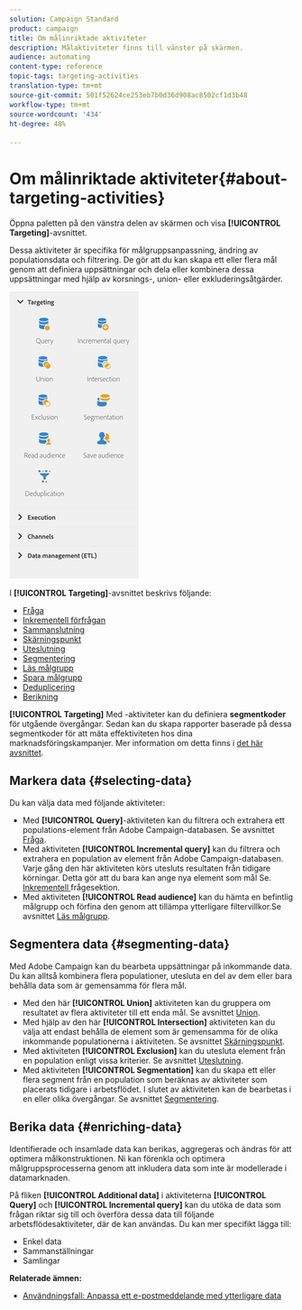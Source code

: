 ```yaml
---
solution: Campaign Standard
product: campaign
title: Om målinriktade aktiviteter
description: Målaktiviteter finns till vänster på skärmen.
audience: automating
content-type: reference
topic-tags: targeting-activities
translation-type: tm+mt
source-git-commit: 501f52624ce253eb7b0d36d908ac8502cf1d3b48
workflow-type: tm+mt
source-wordcount: '434'
ht-degree: 48%

---
```



# Om målinriktade aktiviteter{#about-targeting-activities}

Öppna paletten på den vänstra delen av skärmen och visa **[!UICONTROL Targeting]**-avsnittet.

Dessa aktiviteter är specifika för målgruppsanpassning, ändring av populationsdata och filtrering. De gör att du kan skapa ett eller flera mål genom att definiera uppsättningar och dela eller kombinera dessa uppsättningar med hjälp av korsnings-, union- eller exkluderingsåtgärder.

![](assets/wkf_targeting_activities.png)

I **[!UICONTROL Targeting]**-avsnittet beskrivs följande:

* [Fråga](../../automating/using/query.md)
* [Inkrementell förfrågan](../../automating/using/incremental-query.md)
* [Sammanslutning](../../automating/using/union.md)
* [Skärningspunkt](../../automating/using/intersection.md)
* [Uteslutning](../../automating/using/exclusion.md)
* [Segmentering](../../automating/using/segmentation.md)
* [Läs målgrupp](../../automating/using/read-audience.md)
* [Spara målgrupp](../../automating/using/save-audience.md)
* [Deduplicering](../../automating/using/deduplication.md)
* [Berikning](../../automating/using/enrichment.md)

**[!UICONTROL Targeting]** Med -aktiviteter kan du definiera  **segmentkoder** för utgående övergångar. Sedan kan du skapa rapporter baserade på dessa segmentkoder för att mäta effektiviteten hos dina marknadsföringskampanjer. Mer information om detta finns i [det här avsnittet](../../reporting/using/creating-a-report-workflow-segment.md).

## Markera data {#selecting-data}

Du kan välja data med följande aktiviteter:

* Med **[!UICONTROL Query]**-aktiviteten kan du filtrera och extrahera ett populations-element från Adobe Campaign-databasen. Se avsnittet [Fråga](../../automating/using/query.md).
* Med aktiviteten **[!UICONTROL Incremental query]** kan du filtrera och extrahera en population av element från Adobe Campaign-databasen. Varje gång den här aktiviteten körs utesluts resultaten från tidigare körningar. Detta gör att du bara kan ange nya element som mål Se. [Inkrementell ](../../automating/using/incremental-query.md) frågesektion.
* Med aktiviteten **[!UICONTROL Read audience]** kan du hämta en befintlig målgrupp och förfina den genom att tillämpa ytterligare filtervillkor.Se avsnittet [Läs målgrupp](../../automating/using/read-audience.md).

## Segmentera data {#segmenting-data}

Med Adobe Campaign kan du bearbeta uppsättningar på inkommande data. Du kan alltså kombinera flera populationer, utesluta en del av dem eller bara behålla data som är gemensamma för flera mål.

* Med den här **[!UICONTROL Union]** aktiviteten kan du gruppera om resultatet av flera aktiviteter till ett enda mål. Se avsnittet [Union](../../automating/using/union.md).
* Med hjälp av den här **[!UICONTROL Intersection]** aktiviteten kan du välja att endast behålla de element som är gemensamma för de olika inkommande populationerna i aktiviteten. Se avsnittet [Skärningspunkt](../../automating/using/intersection.md).
* Med aktiviteten **[!UICONTROL Exclusion]** kan du utesluta element från en population enligt vissa kriterier. Se avsnittet [Uteslutning](../../automating/using/exclusion.md).
* Med aktiviteten **[!UICONTROL Segmentation]** kan du skapa ett eller flera segment från en population som beräknas av aktiviteter som placerats tidigare i arbetsflödet.  I slutet av aktiviteten kan de bearbetas i en eller olika övergångar. Se avsnittet [Segmentering](../../automating/using/segmentation.md).

## Berika data {#enriching-data}

Identifierade och insamlade data kan berikas, aggregeras och ändras för att optimera målkonstruktionen. Ni kan förenkla och optimera målgruppsprocesserna genom att inkludera data som inte är modellerade i datamarknaden.

På fliken **[!UICONTROL Additional data]** i aktiviteterna **[!UICONTROL Query]** och **[!UICONTROL Incremental query]** kan du utöka de data som frågan riktar sig till och överföra dessa data till följande arbetsflödesaktiviteter, där de kan användas. Du kan mer specifikt lägga till:

* Enkel data
* Sammanställningar
* Samlingar

**Relaterade ämnen:**

* [Användningsfall: Anpassa ett e-postmeddelande med ytterligare data](../../automating/using/personalizing-email-with-additional-data.md)
